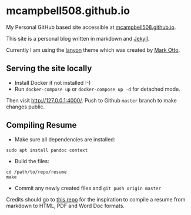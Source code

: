 # mcampbell508.github.io

My Personal GitHub based site accessible at [mcampbell508.github.io](https://mcampbell508.github.io/).

This site is a personal blog written in markdown and [Jekyll](https://jekyllrb.com/).

Currently I am using the [lanyon](https://github.com/poole/lanyon) theme which was created by [Mark Otto](https://github.com/mdo).

## Serving the site locally

- Install Docker if not installed :-)
- Run `docker-compose up` or `docker-compose up -d` for detached mode.

Then visit http://127.0.0.1:4000/. Push to Github `master` branch to make changes public.

## Compiling Resume

- Make sure all dependencies are installed:

```
sudo apt install pandoc context
```

- Build the files:
```
cd /path/to/repo/resume
make
```

- Commit any newly created files and `git push origin master`

Credits should go to [this repo](https://github.com/mszep/pandoc_resume) for the inspiration to compile a resume from markdown to HTML, PDF and Word Doc formats.
